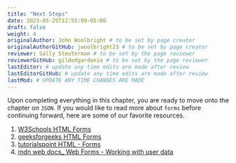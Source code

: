 ```yaml
---
title: "Next Steps"
date: 2023-05-25T12:55:09-05:00
draft: false
weight: 4
originalAuthor: John Woolbright # to be set by page creator
originalAuthorGitHub: jwoolbright23 # to be set by page creator
reviewer: Sally Steuterman # to be set by the page reviewer
reviewerGitHub: gildedgardenia # to be set by the page reviewer
lastEditor: # update any time edits are made after review
lastEditorGitHub: # update any time edits are made after review
lastMod: # UPDATE ANY TIME CHANGES ARE MADE
---
```


Upon completing everything in this chapter, you are ready to move onto the chapter on `JSON`. If you would like to read more about `forms` before continuing forward, here are some of our favorite resources.

1. [W3Schools HTML Forms](https://www.w3schools.com/html/html_forms.asp)
1. [geeksforgeeks HTML Forms](https://www.geeksforgeeks.org/html-forms/)
1. [tutorialspoint HTML - Forms](https://www.geeksforgeeks.org/html-forms/)
1. [mdn web docs_ Web Forms - Working with user data](https://developer.mozilla.org/en-US/docs/Learn/Forms)